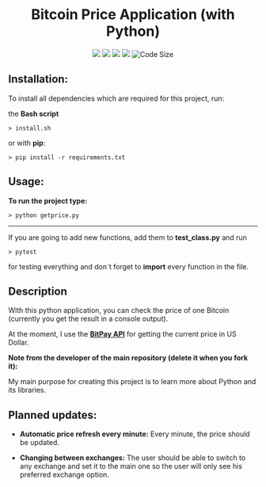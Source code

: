 <h1 align="center">Bitcoin Price Application (with Python)</h1>

<p align="center">
    <a href="https://travis-ci.org/julianYaman/bitcoinPriceApp_python"><img src="https://travis-ci.org/julianYaman/bitcoinPriceApp_python.svg?branch=master"></a>
    <img src="https://img.shields.io/badge/language-python-blue.svg" />
    <a href="https://discord.gg/ccpgH3b"><img src="https://discordapp.com/api/guilds/358751806697897984/embed.png" /></a>
    <a href="https://twitter.com/intent/user?screen_name=julianYaman"><img src="https://img.shields.io/twitter/follow/julianyaman.svg?style=social&label=Follow" /></a>
    <img src="https://img.shields.io/github/languages/code-size/julianYaman/bitcoinPriceApp_python.svg" alt="Code Size" />
</p>

## Installation:
To install all dependencies which are required for this project, run:

the **Bash script**

```
> install.sh
```

or with **pip**:

```
> pip install -r requirements.txt
```

## Usage:
**To run the project type:**

```
> python getprice.py
```

<hr>

If you are going to add new functions, add them to **test_class.py** and run 
```
> pytest
``` 
for testing everything and don´t forget to **import** every function in the file.

## Description

With this python application, you can check the price of one Bitcoin (currently you get the result in a console output).

At the moment, I use the **[BitPay API](https://bitpay.com/api/rates/usd)** for getting the current price in US Dollar.

**Note from the developer of the main repository (delete it when you fork it):**

My main purpose for creating this project is to learn more about Python and its libraries.

## Planned updates:

- **Automatic price refresh every minute:** Every minute, the price should be updated.

- **Changing between exchanges:** The user should be able to switch to any exchange and set it to the main one so the user will only see his preferred exchange option.
